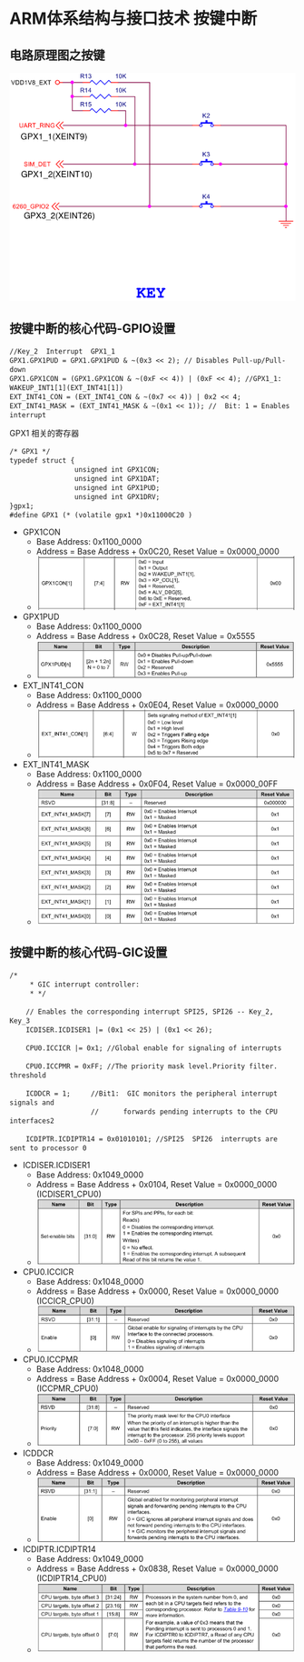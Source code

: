 # ARM体系结构与接口技术 按键中断

## 电路原理图之按键   
![电路原理图之按键](resource/images/schematic-key.png)

## 按键中断的核心代码-GPIO设置 
```
//Key_2  Interrupt  GPX1_1
GPX1.GPX1PUD = GPX1.GPX1PUD & ~(0x3 << 2); // Disables Pull-up/Pull-down
GPX1.GPX1CON = (GPX1.GPX1CON & ~(0xF << 4)) | (0xF << 4); //GPX1_1: WAKEUP_INT1[1](EXT_INT41[1])
EXT_INT41_CON = (EXT_INT41_CON & ~(0x7 << 4)) | 0x2 << 4;
EXT_INT41_MASK = (EXT_INT41_MASK & ~(0x1 << 1)); //  Bit: 1 = Enables interrupt
```

GPX1 相关的寄存器
```
/* GPX1 */
typedef struct {
				unsigned int GPX1CON;
				unsigned int GPX1DAT;
				unsigned int GPX1PUD;
				unsigned int GPX1DRV;
}gpx1;
#define GPX1 (* (volatile gpx1 *)0x11000C20 )
```

* GPX1CON
	* Base Address: 0x1100_0000
	* Address = Base Address + 0x0C20, Reset Value = 0x0000_0000
	* ![GPX1CON1](resource/images/GPX1CON1.png)
* GPX1PUD
	* Base Address: 0x1100_0000
	* Address = Base Address + 0x0C28, Reset Value = 0x5555
	* ![GPX1PUD](resource/images/GPX1PUD.png)
* EXT_INT41_CON
	* Base Address: 0x1100_0000
	* Address = Base Address + 0x0E04, Reset Value = 0x0000_0000
	* ![EXT_INT41_CON](resource/images/EXT_INT41_CON1.png)
* EXT_INT41_MASK
	* Base Address: 0x1100_0000
	* Address = Base Address + 0x0F04, Reset Value = 0x0000_00FF
	* ![EXT_INT41_MASK](resource/images/EXT_INT41_MASK.png)

## 按键中断的核心代码-GIC设置
```
/*
	 * GIC interrupt controller:
	 * */

	// Enables the corresponding interrupt SPI25, SPI26 -- Key_2, Key_3
	ICDISER.ICDISER1 |= (0x1 << 25) | (0x1 << 26);

	CPU0.ICCICR |= 0x1; //Global enable for signaling of interrupts

	CPU0.ICCPMR = 0xFF; //The priority mask level.Priority filter. threshold

	ICDDCR = 1; 	//Bit1:  GIC monitors the peripheral interrupt signals and
					//		forwards pending interrupts to the CPU interfaces2

	ICDIPTR.ICDIPTR14 = 0x01010101;	//SPI25  SPI26  interrupts are sent to processor 0
```

* ICDISER.ICDISER1
	* Base Address: 0x1049_0000
	* Address = Base Address + 0x0104, Reset Value = 0x0000_0000 (ICDISER1_CPU0)
	* ![ICDISER1](resource/images/ICDISER1.png)
* CPU0.ICCICR
	* Base Address: 0x1048_0000
	* Address = Base Address + 0x0000, Reset Value = 0x0000_0000 (ICCICR_CPU0)
	* ![ICCICR](resource/images/ICCICR.png)
* CPU0.ICCPMR
	* Base Address: 0x1048_0000
	* Address = Base Address + 0x0004, Reset Value = 0x0000_0000 (ICCPMR_CPU0)
	* ![ICCPMR](resource/images/ICCPMR.png)
* ICDDCR
	* Base Address: 0x1049_0000
	* Address = Base Address + 0x0000, Reset Value = 0x0000_0000
	* ![ICDDCR](resource/images/ICDDCR.png)
* ICDIPTR.ICDIPTR14
	* Base Address: 0x1049_0000
	* Address = Base Address + 0x0838, Reset Value = 0x0000_0000 (ICDIPTR14_CPU0)
	* ![ICDIPTR14](resource/images/ICDIPTR14.png)
